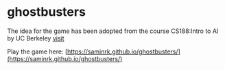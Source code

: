 # ghostbusters

The idea for the game has been adopted from the course CS188:Intro to AI by UC Berkeley [visit](https://inst.eecs.berkeley.edu/~cs188/)

Play the game here: [https://saminrk.github.io/ghostbusters/](https://saminrk.github.io/ghostbusters/)

